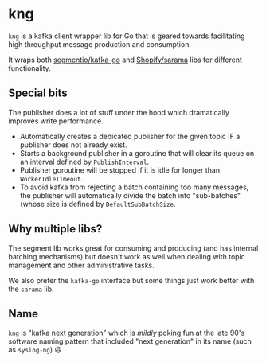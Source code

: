 kng
===

`kng` is a kafka client wrapper lib for Go that is geared towards facilitating
high throughput message production and consumption.

It wraps both [segmentio/kafka-go](https://github.com/segmentio/kafka-go) and
[Shopify/sarama](https://github.com/Shopify/sarama) libs for different
functionality.

## Special bits

The publisher does a lot of stuff under the hood which dramatically improves
write performance.

* Automatically creates a dedicated publisher for the given topic IF a 
publisher does not already exist.
* Starts a background publisher in a goroutine that will clear its queue on
an interval defined by `PublishInterval`.
* Publisher goroutine will be stopped if it is idle for longer than 
`WorkerIdleTimeout`.
* To avoid kafka from rejecting a batch containing too many messages, the
publisher will automatically divide the batch into "sub-batches" (whose
size is defined by `DefaultSubBatchSize`.

## Why multiple libs?

The segment lib works great for consuming and producing (and has internal
batching mechanisms) but doesn't work as well when dealing with topic
management and other administrative tasks.

We also prefer the `kafka-go` interface but some things just work better with
the `sarama` lib.

## Name

`kng` is "kafka next generation" which is _mildly_ poking fun at the late 90's
software naming pattern that included "next generation" in its name (such as
`syslog-ng`) :smiley:
